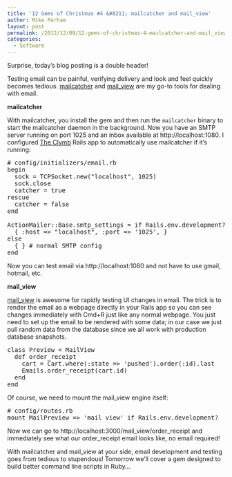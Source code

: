 ```yaml
---
title: '12 Gems of Christmas #4 &#8211; mailcatcher and mail_view'
author: Mike Perham
layout: post
permalink: /2012/12/09/12-gems-of-christmas-4-mailcatcher-and-mail_view/
categories:
  - Software
---
```

Surprise, today&#8217;s blog posting is a double header!

Testing email can be painful, verifying delivery and look and feel quickly becomes tedious. [mailcatcher][1] and [mail_view][2] are my go-to tools for dealing with email.

**mailcatcher**

With mailcatcher, you install the gem and then run the `mailcatcher` binary to start the mailcatcher daemon in the background. Now you have an SMTP server running on port 1025 and an inbox available at http://localhost:1080. I configured [The Clymb][3] Rails app to automatically use mailcatcher if it&#8217;s running:

<pre lang="ruby"># config/initializers/email.rb
begin
  sock = TCPSocket.new("localhost", 1025)
  sock.close
  catcher = true
rescue
  catcher = false
end

ActionMailer::Base.smtp_settings = if Rails.env.development? &#038;&#038; catcher
  { :host => "localhost", :port => '1025', }
else
  { } # normal SMTP config
end
</pre>

Now you can test email via http://localhost:1080 and not have to use gmail, hotmail, etc.

**mail_view**

[mail_view][2] is awesome for rapidly testing UI changes in email. The trick is to render the email as a webpage directly in your Rails app so you can see changes immediately with Cmd+R just like any normal webpage. You just need to set up the email to be rendered with some data; in our case we just pull random data from the database since we all work with production database snapshots.

<pre lang="ruby">class Preview &lt; MailView
  def order_receipt
    cart = Cart.where(:state => 'pushed').order(:id).last
    Emails.order_receipt(cart.id)
  end
end
</pre>

Of course, we need to mount the mail_view engine itself:

<pre lang="ruby"># config/routes.rb
mount MailPreview => 'mail_view' if Rails.env.development?
</pre>

Now we can go to http://localhost:3000/mail\_view/order\_receipt and immediately see what our order_receipt email looks like, no email required!

With mailcatcher and mail_view at your side, email development and testing goes from tedious to stupendous! Tomorrow we&#8217;ll cover a gem designed to build better command line scripts in Ruby&#8230;

 [1]: http://mailcatcher.me
 [2]: https://github.com/37signals/mail_view
 [3]: http://theclymb.com/invite-from/mperham